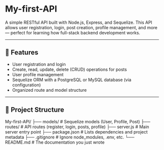 # My-first-API

A simple RESTful API built with Node.js, Express, and Sequelize. This API allows user registration, login, post creation, profile management, and more — perfect for learning how full-stack backend development works.

---

## 🚀 Features

- User registration and login
- Create, read, update, delete (CRUD) operations for posts
- User profile management
- Sequelize ORM with a PostgreSQL or MySQL database (via configuration)
- Organized route and model structure

---

## 📁 Project Structure

My-first-API/
├── models/            # Sequelize models (User, Profile, Post)
├── routes/            # API routes (register, login, posts, profile)
├── server.js          # Main server entry point
├── package.json       # Lists dependencies and project metadata
├── .gitignore         # Ignore node_modules, .env, etc.
└── README.md          # The documentation you just wrote
